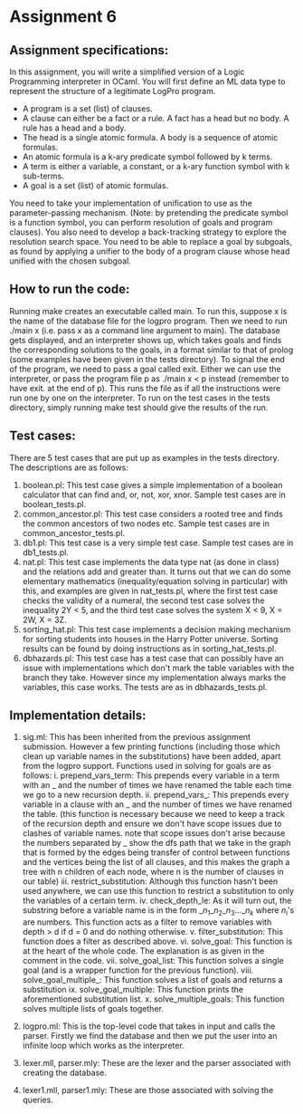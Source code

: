 # Assignment 6
[comment]: <> (run make doc to generate a pdf of this file)

## Assignment specifications:

In this assignment, you will write a simplified version of a Logic Programming interpreter in OCaml.
You will first define an ML data type to represent the structure of a legitimate LogPro program.
    
* A program is a set (list) of clauses. 
* A clause can either be a fact or a rule. A fact has a head but no body.  A rule has a head and a body.  
* The head is a single atomic formula.  A body is a sequence of atomic formulas.
* An atomic formula is a k-ary predicate symbol followed by k terms.
* A term is either a variable, a constant, or a k-ary function symbol with k sub-terms.
* A goal is a set (list) of atomic formulas.

You need to take your implementation of unification to use as the parameter-passing mechanism. (Note: by pretending the predicate symbol is a function symbol, you can perform resolution of goals and program clauses).
You also need to develop a back-tracking strategy to explore the resolution search space.   You need to be able to replace a goal by subgoals, as found by applying a unifier to the body of a program clause whose head unified with the chosen subgoal.

## How to run the code:
Running make creates an executable called main. To run this, suppose x is the name of the database file for the logpro program. Then we need to run ./main x (i.e. pass x as a command line argument to main). The database gets displayed, and an interpreter shows up, which takes goals and finds the corresponding solutions to the goals, in a format similar to that of prolog (some examples have been given in the tests directory). To signal the end of the program, we need to pass a goal called exit.
Either we can use the interpreter, or pass the program file p as ./main x < p instead (remember to have exit. at the end of p). This runs the file as if all the instructions were run one by one on the interpreter. 
To run on the test cases in the tests directory, simply running make test should give the results of the run.

## Test cases:
There are 5 test cases that are put up as examples in the tests directory. The descriptions are as follows:

1. boolean.pl: This test case gives a simple implementation of a boolean calculator that can find and, or, not, xor, xnor. Sample test cases are in boolean\_tests.pl.
2. common\_ancestor.pl: This test case considers a rooted tree and finds the common ancestors of two nodes etc. Sample test cases are in common\_ancestor\_tests.pl.
3. db1.pl: This test case is a very simple test case. Sample test cases are in db1\_tests.pl.
4. nat.pl: This test case implements the data type nat (as done in class) and the relations add and greater than. It turns out that we can do some elementary mathematics (inequality/equation solving in particular) with this, and examples are given in nat\_tests.pl, where the first test case checks the validity of a numeral, the second test case solves the inequality 2Y < 5, and the third test case solves the system X < 9, X = 2W, X = 3Z.
5. sorting\_hat.pl: This test case implements a decision making mechanism for sorting students into houses in the Harry Potter universe. Sorting results can be found by doing instructions as in sorting\_hat\_tests.pl.
6. dbhazards.pl: This test case has a test case that can possibly have an issue with implementations which don't mark the table variables with the branch they take. However since my implementation always marks the variables, this case works. The tests are as in dbhazards\_tests.pl.

## Implementation details:

1. sig.ml:
This has been inherited from the previous assignment submission. However a few printing functions (including those which clean up variable names in the substitutions) have been added, apart from the logpro support. Functions used in solving for goals are as follows:
    i. prepend\_vars\_term: This prepends every variable in a term with an \_ and the number of times we have renamed the table each time we go to a new recursion depth.
    ii. prepend\_vars\_: This prepends every variable in a clause with an \_ and the number of times we have renamed the table. (this function is necessary because we need to keep a track of the recursion depth and ensure we don't have scope issues due to clashes of variable names. note that scope issues don't arise because the numbers separated by \_ show the dfs path that we take in the graph that is formed by the edges being transfer of control between functions and the vertices being the list of all clauses, and this makes the graph a tree with n children of each node, where n is the number of clauses in our table)
    iii. restrict\_substitution: Although this function hasn't been used anywhere, we can use this function to restrict a substitution to only the variables of a certain term.
    iv. check\_depth\_le: As it will turn out, the substring before a variable name is in the form \_$n_1$\_$n_2$\_$n_3$...\_$n_k$ where $n_i$'s are numbers. This function acts as a filter to remove variables with depth > d if d = 0 and do nothing otherwise.
    v. filter\_substitution: This function does a filter as described above.
    vi. solve\_goal: This function is at the heart of the whole code. The explanation is as given in the comment in the code.
    vii. solve\_goal\_list: This function solves a single goal (and is a wrapper function for the previous function).
    viii. solve\_goal\_multiple\_: This function solves a list of goals and returns a substitution
    ix. solve\_goal\_multiple: This function prints the aforementioned substitution list.
    x. solve\_multiple\_goals: This function solves multiple lists of goals together.

2. logpro.ml:
This is the top-level code that takes in input and calls the parser. Firstly we find the database and then we put the user into an infinite loop which works as the interpreter.

3. lexer.mll, parser.mly:
These are the lexer and the parser associated with creating the database.

4. lexer1.mll, parser1.mly:
These are those associated with solving the queries.
